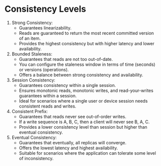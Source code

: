 # Consistency Levels
1.	Strong Consistency:
    - Guarantees linearizability.
    - Reads are guaranteed to return the most recent committed version of an item.
    - Provides the highest consistency but with higher latency and lower availability.
2.	Bounded Staleness:
	- Guarantees that reads are not too out-of-date.
    - You can configure the staleness window in terms of time (seconds) or versions (operations).
    - Offers a balance between strong consistency and availability.
3.	Session Consistency:
    - Guarantees consistency within a single session.
    - Ensures monotonic reads, monotonic writes, and read-your-writes guarantees within a session.
    - Ideal for scenarios where a single user or device session needs consistent reads and writes.
4.	Consistent Prefix:
    - Guarantees that reads never see out-of-order writes.
    - If a write sequence is A, B, C, then a client will never see B, A, C.
    - Provides a lower consistency level than session but higher than eventual consistency.
5.	Eventual Consistency:
    - Guarantees that eventually, all replicas will converge.
    - Offers the lowest latency and highest availability.
    - Suitable for scenarios where the application can tolerate some level of inconsistency.